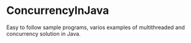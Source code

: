# ConcurrencyInJava
Easy to follow sample programs, varios examples of multithreaded and concurrency solution in Java.
